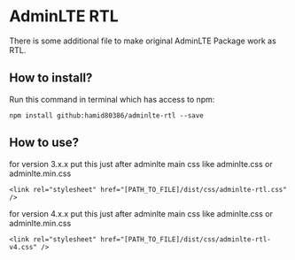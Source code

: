 # AdminLTE RTL
There is some additional file to make original AdminLTE Package work as RTL.

## How to install?
Run this command in terminal which has access to npm:

```
npm install github:hamid80386/adminlte-rtl --save
```

## How to use?

for version 3.x.x put this just after adminlte main css like adminlte.css or adminlte.min.css

```
<link rel="stylesheet" href="[PATH_TO_FILE]/dist/css/adminlte-rtl.css" />
```


for version 4.x.x put this just after adminlte main css like adminlte.css or adminlte.min.css

```
<link rel="stylesheet" href="[PATH_TO_FILE]/dist/css/adminlte-rtl-v4.css" />
```